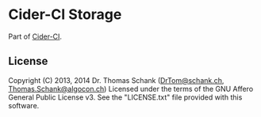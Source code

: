 # Cider-CI Storage


Part of [Cider-CI](https://github.com/cider-ci/cider-ci). 


## License

Copyright (C) 2013, 2014 Dr. Thomas Schank (DrTom@schank.ch,
Thomas.Schank@algocon.ch) Licensed under the terms of the GNU Affero General
Public License v3. See the "LICENSE.txt" file provided with this software.

